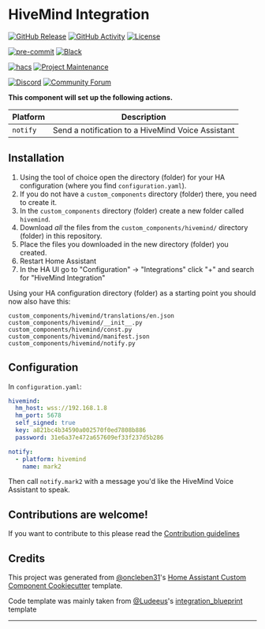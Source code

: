 # HiveMind Integration

[![GitHub Release][releases-shield]][releases]
[![GitHub Activity][commits-shield]][commits]
[![License][license-shield]](LICENSE)

[![pre-commit][pre-commit-shield]][pre-commit]
[![Black][black-shield]][black]

[![hacs][hacsbadge]][hacs]
[![Project Maintenance][maintenance-shield]][user_profile]

[![Discord][discord-shield]][discord]
[![Community Forum][forum-shield]][forum]

**This component will set up the following actions.**

| Platform | Description                                            |
| -------- | ------------------------------------------------------ |
| `notify` | Send a notification to a HiveMind Voice Assistant |

## Installation

1. Using the tool of choice open the directory (folder) for your HA configuration (where you find `configuration.yaml`).
2. If you do not have a `custom_components` directory (folder) there, you need to create it.
3. In the `custom_components` directory (folder) create a new folder called `hivemind`.
4. Download _all_ the files from the `custom_components/hivemind/` directory (folder) in this repository.
5. Place the files you downloaded in the new directory (folder) you created.
6. Restart Home Assistant
7. In the HA UI go to "Configuration" -> "Integrations" click "+" and search for "HiveMind Integration"

Using your HA configuration directory (folder) as a starting point you should now also have this:

```text
custom_components/hivemind/translations/en.json
custom_components/hivemind/__init__.py
custom_components/hivemind/const.py
custom_components/hivemind/manifest.json
custom_components/hivemind/notify.py
```

## Configuration

In `configuration.yaml`:

```yaml
hivemind:
  hm_host: wss://192.168.1.8
  hm_port: 5678
  self_signed: true
  key: a821bc4b34590a002570f0ed7808b886
  password: 31e6a37e472a657609ef33f237d5b286

notify:
  - platform: hivemind
    name: mark2
```

Then call `notify.mark2` with a message you'd like the HiveMind Voice Assistant to speak.

## Contributions are welcome!

If you want to contribute to this please read the [Contribution guidelines](CONTRIBUTING.md)

## Credits

This project was generated from [@oncleben31](https://github.com/oncleben31)'s [Home Assistant Custom Component Cookiecutter](https://github.com/oncleben31/cookiecutter-homeassistant-custom-component) template.

Code template was mainly taken from [@Ludeeus](https://github.com/ludeeus)'s [integration_blueprint][integration_blueprint] template

---

[integration_blueprint]: https://github.com/custom-components/integration_blueprint
[black]: https://github.com/psf/black
[black-shield]: https://img.shields.io/badge/code%20style-black-000000.svg?style=for-the-badge
[commits-shield]: https://img.shields.io/github/commit-activity/y/mikejgray/hivemind-home-assistant-integration.svg?style=for-the-badge
[commits]: https://github.com/mikejgray/hivemind-home-assistant-integration/commits/main
[hacs]: https://hacs.xyz
[hacsbadge]: https://img.shields.io/badge/HACS-Custom-orange.svg?style=for-the-badge
[discord]: https://discord.gg/Qa5fW2R
[discord-shield]: https://img.shields.io/discord/330944238910963714.svg?style=for-the-badge
[forum-shield]: https://img.shields.io/badge/community-forum-brightgreen.svg?style=for-the-badge
[forum]: https://community.home-assistant.io/
[license-shield]: https://img.shields.io/github/license/mikejgray/hivemind-home-assistant-integration.svg?style=for-the-badge
[maintenance-shield]: https://img.shields.io/badge/maintainer-%40mikejgray-blue.svg?style=for-the-badge
[pre-commit]: https://github.com/pre-commit/pre-commit
[pre-commit-shield]: https://img.shields.io/badge/pre--commit-enabled-brightgreen?style=for-the-badge
[releases-shield]: https://img.shields.io/github/release/mikejgray/hivemind-home-assistant-integration.svg?style=for-the-badge
[releases]: https://github.com/mikejgray/hivemind-home-assistant-integration/releases
[user_profile]: https://github.com/mikejgray
